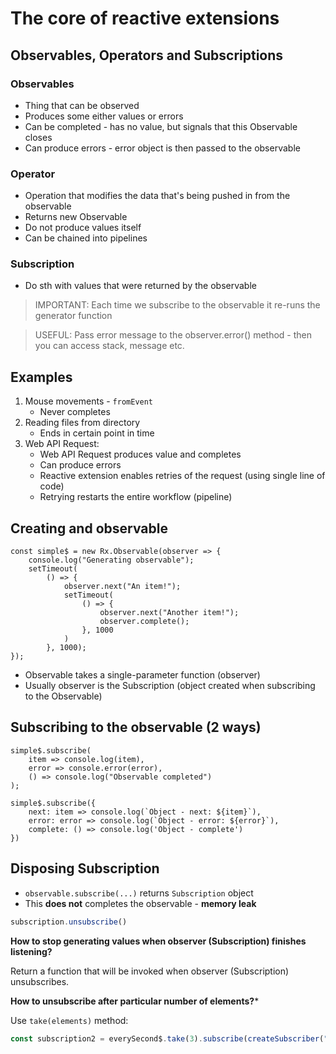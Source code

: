 # The core of reactive extensions

## Observables, Operators and Subscriptions

### Observables

- Thing that can be observed
- Produces some either values or errors
- Can be completed - has no value, but signals that this Observable closes
- Can produce errors - error object is then passed to the observable

### Operator
    
- Operation that modifies the data that's being pushed in from the observable
- Returns new Observable
- Do not produce values itself
- Can be chained into pipelines

### Subscription

- Do sth with values that were returned by the observable

> IMPORTANT: Each time we subscribe to the observable it re-runs the generator function

> USEFUL: Pass error message to the observer.error() method - then you can access stack, message etc.

## Examples

1. Mouse movements - ```fromEvent```
    - Never completes
2. Reading files from directory
    - Ends in certain point in time
3. Web API Request:
    - Web API Request produces value and completes
    - Can produce errors
    - Reactive extension enables retries of the request (using single line of code)
    - Retrying restarts the entire workflow (pipeline)
    
## Creating and observable

```$js
const simple$ = new Rx.Observable(observer => {
    console.log("Generating observable");
    setTimeout(
        () => {
            observer.next("An item!");
            setTimeout(
                () => {
                    observer.next("Another item!");
                    observer.complete();
                }, 1000
            )
        }, 1000);
});
```

- Observable takes a single-parameter function (observer)
- Usually observer is the Subscription (object created when subscribing to the Observable)

## Subscribing to the observable (2 ways)

```$js
simple$.subscribe(
    item => console.log(item),
    error => console.error(error),
    () => console.log("Observable completed")
);
```

```$js
simple$.subscribe({
    next: item => console.log(`Object - next: ${item}`),
    error: error => console.log(`Object - error: ${error}`),
    complete: () => console.log('Object - complete')
})
```

## Disposing Subscription

- ```observable.subscribe(...)``` returns ```Subscription``` object
- This **does not** completes the observable - **memory leak**

```js
subscription.unsubscribe()
```

**How to stop generating values when observer (Subscription) finishes listening?**

Return a function that will be invoked when observer (Subscription) unsubscribes.

**How to unsubscribe after particular number of elements?***

Use ```take(elements)``` method:

```js
const subscription2 = everySecond$.take(3).subscribe(createSubscriber("two"));
```

